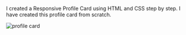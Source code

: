 I created a Responsive Profile Card using HTML and CSS step by step. I have created this profile card from scratch.


![profile card](https://github.com/nabil4416/Responsive-Profile-Card/assets/57273626/dae91a8a-4a0f-40f6-9d30-19f957696bb4)
